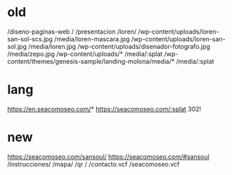 # old
/diseno-paginas-web /
/presentacion /loren/
/wp-content/uploads/loren-san-sol-scs.jpg /media/loren-mascara.jpg
/wp-content/uploads/loren-san-sol.jpg /media/loren.jpg
/wp-content/uploads/disenador-fotografo.jpg /media/zepo.jpg
/wp-content/uploads/* /media/:splat
/wp-content/themes/genesis-sample/landing-molona/media/* /media/:splat

# lang
https://en.seacomoseo.com/* https://seacomoseo.com/:splat 302!

# new
https://seacomoseo.com/sansoul/ https://seacomoseo.com/#sansoul
/instrucciones/ /mapa/
/qr /
/contacto.vcf /seacomoseo.vcf